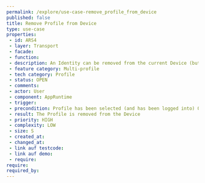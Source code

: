 ```yaml
---
permalink: /explore/use-case-remove_profile_from_device
published: false
title: Remove Profile from Device
type: use-case
properties:
 - id: ARS4
 - layer: Transport
 - facade: 
 - function: 
 - description: An Identity can be removed from the current Device (but will be kept for other Devices, e.g. to offboard one Device). Additionally, a Profile can be removed from another onboarded Device (e.g. for wiping another Device). If no other Device has been set up for the Profile, removing the Profile would trigger the Delete Identity from Backbone use case.
 - feature category: Multi-profile
 - tech category: Profile
 - status: OPEN
 - comments: 
 - actor: User
 - component: AppRuntime
 - trigger: 
 - precondition: Profile has been selected (and has been logged into) Other Devices has been onboarded for this Identity
 - result: The Profile is removed from the Device
 - priority: HIGH
 - complexity: LOW
 - size: S
 - created_at: 
 - changed_at: 
 - link auf testcode: 
 - link auf demo: 
 - require: 
require:
required_by:
---
```

